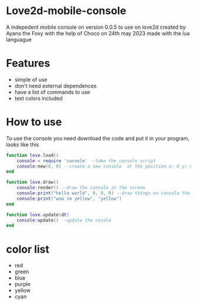 # Love2d-mobile-console
A indepedent mobile console on version 0.0.5 to use on love2d created by Ayano the Foxy with the help of Choco on 24th may 2023 made with the lua languague

# Features
- simple of use
- don't need external dependences
- have a list of commands to use
- text colors included

# How to use
To use the console you need download the code and put it in your program, looks like this

```lua
function love.load()
    console = require 'console' --take the console script
    console:new(0, 0) --create a new console  at the position x: 0 y: 0
end

function love.draw()
    console:render() --draw the console in the screen
    console:print("hello world", 0, 0, 0) --draw things on console the text color is r: 0, g: 0, b: 0
    console:print("wow im yellow", "yellow")
end

function love.update(dt)
    console:update() --update the cosole
end
```

# color list
- red
- green
- blue
- purple
- yellow
- cyan